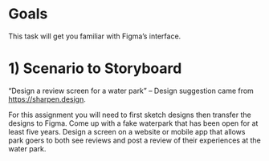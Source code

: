 # Goals

This task will get you familiar with Figma’s interface.


# 1) Scenario to Storyboard 

“Design a review screen for a water park” – Design suggestion came from https://sharpen.design.

For this assignment you will need to first sketch designs then transfer the designs to Figma. Come up with a fake waterpark that has been open for at least five years. Design a screen on a website or mobile app that allows park goers to both see reviews and post a review of their experiences at the water park. 
